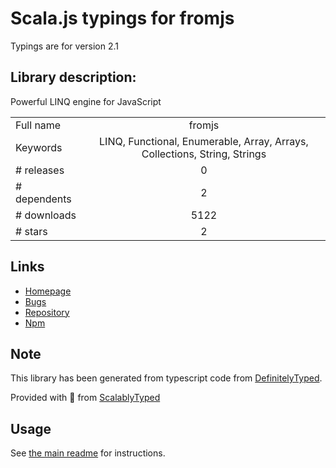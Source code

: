 
# Scala.js typings for fromjs

Typings are for version 2.1

## Library description:
Powerful LINQ engine for JavaScript

|                    |                 |
| ------------------ | :-------------: |
| Full name          | fromjs |
| Keywords           | LINQ, Functional, Enumerable, Array, Arrays, Collections, String, Strings |
| # releases         | 0 |
| # dependents       | 2 |
| # downloads        | 5122 |
| # stars            | 2 |

## Links
- [Homepage](https://github.com/suckgamoni/fromjs)
- [Bugs](https://github.com/suckgamoni/fromjs/issues)
- [Repository](https://github.com/suckgamoni/fromjs)
- [Npm](https://www.npmjs.com/package/fromjs)
    


## Note
This library has been generated from typescript code from [DefinitelyTyped](https://definitelytyped.org).

Provided with :purple_heart: from [ScalablyTyped](https://github.com/oyvindberg/ScalablyTyped)

## Usage
See [the main readme](../../readme.md) for instructions.


